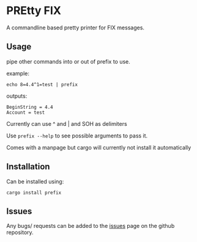 # PREtty FIX

A commandline based pretty printer for FIX messages.

## Usage
pipe other commands into or out of prefix to use.

example:
```
echo 8=4.4^1=test | prefix
```

outputs:
```
BeginString = 4.4
Account = test
```

Currently can use ^ and | and SOH as delimiters

Use `prefix --help` to see possible arguments to pass it.

Comes with a manpage but cargo will currently not install it automatically

## Installation
Can be installed using:
```
cargo install prefix
```
## Issues
Any bugs/ requests can be added to the [issues](https://github.com/Shivix/prefix/issues) page on the github repository.
